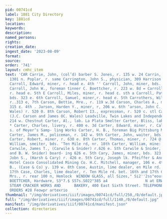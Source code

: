 ```yaml
---
pid: 00741cd
label: 1881 City Directory
key: 1881cd
location: 
keywords: 
description: 
named_persons: 
rights: 
creation_date: 
ingest_date: '2023-08-09'
format: 
source: 
order: '741'
layout: cmhc_item
text: 'CAR Carrie, John, (col’d) barber S. Jones, r. 135 w. 24 Carrin, Frank, saloon,
  1301 n. Poplar, r. same Carrington, John S., physician, 309 Harrison av., r. same
  Carroll, Edward, miner, r. head e. 4th '' Carroll, John, miner, bds. 332 e. 6th
  Carroll, John W., foreman tinner C. Boettcher, r. 223 w. 8d = Carroll, Joseph, miner,
  r. head e. 5th E Carroll, Miles, miner, r. head ¢. sth a Carroll, Patrick, miner,
  bds. 323 e. 6th Carroll, Samuel, miner,r. head e. 5th Carrothers, William, milirer,
  r..313 e, 7th Carson, Bettie, Mre., r. 119 w.3d Carson, Charles A., miner, bds.
  315 ¢. 4th . Jarson, Harden Y., miner, r, 206 w. 6th ‘arson, John C., (Carson &
  Wales) r. 520 0. 8th Carson, Robert I3., expressman, r. 520 c. stl Carson & Wales,
  (J.C. Carson and James OC. Wales) Leadville, Twin Lakes and Independence Stage Line,
  214 w. Chestnut Carter, Al., lab. La Plata Smelter Carter, Bliss, lab. Wells & Co
  * Carter, Charles, livery, r. 400 e. 3d Carter, Edward, miner, r. California gulch
  s. of Meyer’s Samp- ling Works Carter, H. B., foreman Big Pittsburg Mining Co °@
  Carter, James M., policeman, r. 142 w. 9th Carter, John, waiter, bds. 139 e. 34
  Carter, Robert, miner, r. 630 e. 8th Carter, Thomas, miner, r. 724 @ 8th Carter,
  William, smeiter, bds. ‘Ten Mile rd, nr. 18th Carter, William, mine: 724 e. 8th
  Carwile, James T., (Carwile & Snider) r.626 e. Sth Carwile & Snider, (James T. Carwile
  and B. W. Snider) board- ing 626 e. 5th Cary, James, miner, bds. 323 ¢, 6th Cary,
  Jobn S., (Harsh & Cary) r. 426 e. 5th Cary, Joseph lk. Pfeiffer & Andrus, r. Avenue
  Hotel Casco Consolidated Mining Co. H.C. Mitchell, manager, 106 e. 4th Case, Alfred
  B., (Case & Co) y. 139 w. 8th Case, Austin, lime dealer, en Mile rd. bet. 16th and
  17th Case, Charles, lime dealer, r. Ten Mile rd. bet. 16th and 17th Case, Mary A.,
  Mrs., r. rear 100 n, Hemlock  WINDOW GLASS, all Sizes," Si2''2ss"eourn st”  CAS  G,
  BOETTCHER, Hardware, S3°7.$ S57s.S022"385 a4                 N at ERWIN & PADDOCK''S
  STEAM CRACKER WORKS AND      BAKERY, 400 East Sixth Street. TELEPHONE CONNECTION.                        L
  ORDERS #28 Feowpr artexrio    '
thumbnail: "/img/derivatives/iiif/images/00741cd/full/250,/0/default.jpg"
full: "/img/derivatives/iiif/images/00741cd/full/1140,/0/default.jpg"
manifest: "/img/derivatives/iiif/00741cd/manifest.json"
collection: directories
---
```

